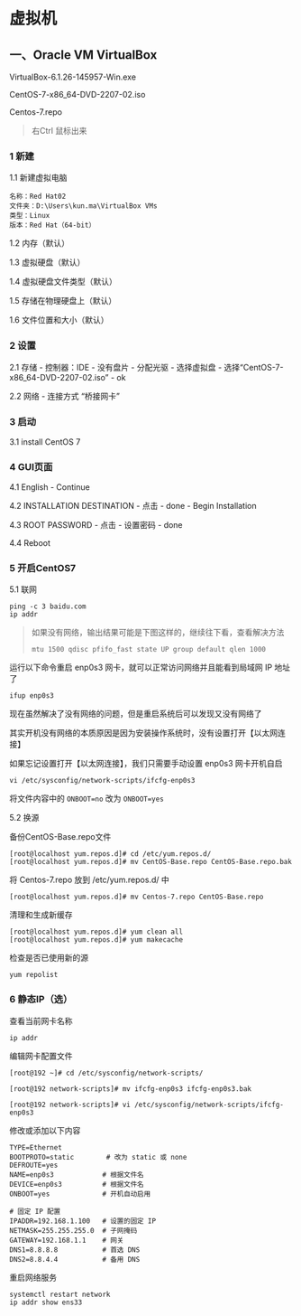 # 虚拟机

## 一、Oracle VM VirtualBox

VirtualBox-6.1.26-145957-Win.exe

CentOS-7-x86_64-DVD-2207-02.iso

Centos-7.repo

> 右Ctrl 鼠标出来

### 1 新建

1.1 新建虚拟电脑

```
名称：Red Hat02
文件夹：D:\Users\kun.ma\VirtualBox VMs
类型：Linux
版本：Red Hat（64-bit）
```

1.2 内存（默认）

1.3 虚拟硬盘（默认）

1.4 虚拟硬盘文件类型（默认）

1.5 存储在物理硬盘上（默认）

1.6 文件位置和大小（默认）

### 2 设置

2.1 存储 - 控制器：IDE - 没有盘片 - 分配光驱 - 选择虚拟盘 - 选择“CentOS-7-x86_64-DVD-2207-02.iso” - ok

2.2 网络 - 连接方式 “桥接网卡”

### 3 启动

3.1 install CentOS 7

### 4 GUI页面

4.1 English - Continue

4.2 INSTALLATION DESTINATION - 点击 - done - Begin Installation

4.3 ROOT PASSWORD - 点击 - 设置密码 - done

4.4 Reboot

### 5 开启CentOS7

5.1 联网

```
ping -c 3 baidu.com
ip addr
```

> 如果没有网络，输出结果可能是下图这样的，继续往下看，查看解决方法
>
> ```
> mtu 1500 qdisc pfifo_fast state UP group default qlen 1000
> ```

运行以下命令重启 enp0s3 网卡，就可以正常访问网络并且能看到局域网 IP 地址了

```
ifup enp0s3
```

现在虽然解决了没有网络的问题，但是重启系统后可以发现又没有网络了

其实开机没有网络的本质原因是因为安装操作系统时，没有设置打开【以太网连接】

如果忘记设置打开【以太网连接】，我们只需要手动设置 enp0s3 网卡开机自启

```
vi /etc/sysconfig/network-scripts/ifcfg-enp0s3
```

将文件内容中的 `ONBOOT=no` 改为 `ONBOOT=yes`

5.2 换源

备份CentOS-Base.repo文件

```
[root@localhost yum.repos.d]# cd /etc/yum.repos.d/
[root@localhost yum.repos.d]# mv CentOS-Base.repo CentOS-Base.repo.bak
```

将 Centos-7.repo 放到 /etc/yum.repos.d/ 中

```
[root@localhost yum.repos.d]# mv Centos-7.repo CentOS-Base.repo
```

清理和生成新缓存

```
[root@localhost yum.repos.d]# yum clean all 
[root@localhost yum.repos.d]# yum makecache 
```

检查是否已使用新的源

```
yum repolist
```



### 6 静态IP（选）

查看当前网卡名称

```
ip addr
```

编辑网卡配置文件

```
[root@192 ~]# cd /etc/sysconfig/network-scripts/

[root@192 network-scripts]# mv ifcfg-enp0s3 ifcfg-enp0s3.bak

[root@192 network-scripts]# vi /etc/sysconfig/network-scripts/ifcfg-enp0s3
```

修改或添加以下内容

```
TYPE=Ethernet
BOOTPROTO=static        # 改为 static 或 none
DEFROUTE=yes
NAME=enp0s3			   # 根据文件名
DEVICE=enp0s3		   # 根据文件名
ONBOOT=yes             # 开机自动启用

# 固定 IP 配置
IPADDR=192.168.1.100   # 设置的固定 IP
NETMASK=255.255.255.0  # 子网掩码
GATEWAY=192.168.1.1    # 网关
DNS1=8.8.8.8           # 首选 DNS
DNS2=8.8.4.4           # 备用 DNS
```

重启网络服务

```
systemctl restart network
ip addr show ens33
```

